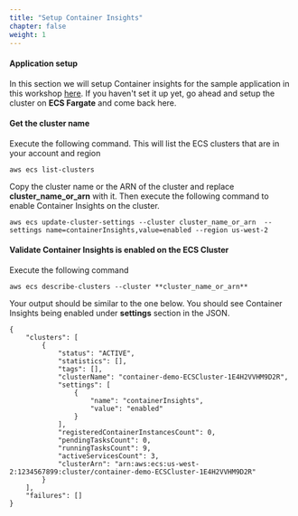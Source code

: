 ```yaml
---
title: "Setup Container Insights"
chapter: false
weight: 1
---
```


#### Application setup
In this section we will setup Container insights for the sample application in this workshop [here](../../platform). If you haven't set it up yet, go ahead and setup the cluster on **ECS Fargate** and come back here.

#### Get the cluster name

Execute the following command. This will list the ECS clusters that are in your account and region

```
aws ecs list-clusters
```

Copy the cluster name or the ARN of the cluster and replace **cluster_name_or_arn** with it. Then execute the following command to enable Container Insights on the cluster. 

```
aws ecs update-cluster-settings --cluster cluster_name_or_arn  --settings name=containerInsights,value=enabled --region us-west-2
```
#### Validate Container Insights is enabled on the ECS Cluster

Execute the following command

```
aws ecs describe-clusters --cluster **cluster_name_or_arn**
```
Your output should be similar to the one below. You should see Container Insights being enabled under **settings** section in the JSON.

```
{
    "clusters": [
        {
            "status": "ACTIVE", 
            "statistics": [], 
            "tags": [], 
            "clusterName": "container-demo-ECSCluster-1E4H2VVHM9D2R", 
            "settings": [
                {
                    "name": "containerInsights", 
                    "value": "enabled"
                }
            ], 
            "registeredContainerInstancesCount": 0, 
            "pendingTasksCount": 0, 
            "runningTasksCount": 9, 
            "activeServicesCount": 3, 
            "clusterArn": "arn:aws:ecs:us-west-2:1234567899:cluster/container-demo-ECSCluster-1E4H2VVHM9D2R"
        }
    ], 
    "failures": []
}
```